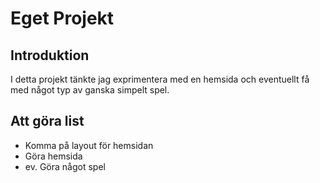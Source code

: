 # Eget Projekt

## Introduktion

I detta projekt tänkte jag exprimentera med en hemsida och eventuellt få med något typ av ganska simpelt spel.

## Att göra list

* Komma på layout för hemsidan
* Göra hemsida
* ev. Göra något spel
